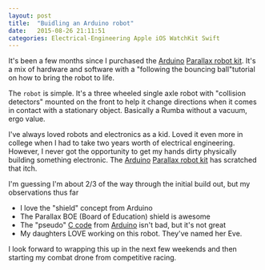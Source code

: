 ```yaml
---
layout: post
title:  "Buidling an Arduino robot"
date:   2015-08-26 21:11:51
categories: Electrical-Engineering Apple iOS WatchKit Swift
---
```


It's been a few months since I purchased the [Arduino][Arduino] [Parallax robot kit][Parallax robot kit].  It's a mix of hardware and software with a "following the bouncing ball"tutorial on
how to bring the robot to life.

The `robot` is simple.  It's a three wheeled single axle robot with "collision detectors"
mounted on the front to help it change directions when it comes in contact with a
stationary object.  Basically a Rumba without a vacuum, ergo value.

I've always loved robots and electronics as a kid.  Loved it even more in college
when I had to take two years worth of electrical engineering.  However, I never
got the opportunity to get my hands dirty physically building something electronic.  The [Arduino][Arduino] [Parallax robot kit][Parallax robot kit] has scratched that itch.

I'm guessing I'm about 2/3 of the way through the initial build out, but my observations thus far

- I love the "shield" concept from Arduino
- The Parallax BOE (Board of Education) shield is awesome
- The "pseudo" [C code][Arduino C] from [Arduino][Arduino] isn't bad, but it's not great
- My daughters LOVE working on this robot.  They've named her Eve.

I look forward to wrapping this up in the next few weekends and then starting my combat drone from
competitive racing.

[Parallax robot kit]:   http://www.adafruit.com/product/749
[Arduino]:              https://www.arduino.cc/
[Arduino C]:            https://www.arduino.cc/en/Reference/HomePage
